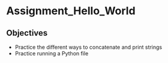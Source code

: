 # Assignment_Hello_World
## Objectives
- Practice the different ways to concatenate and print strings
- Practice running a Python file
